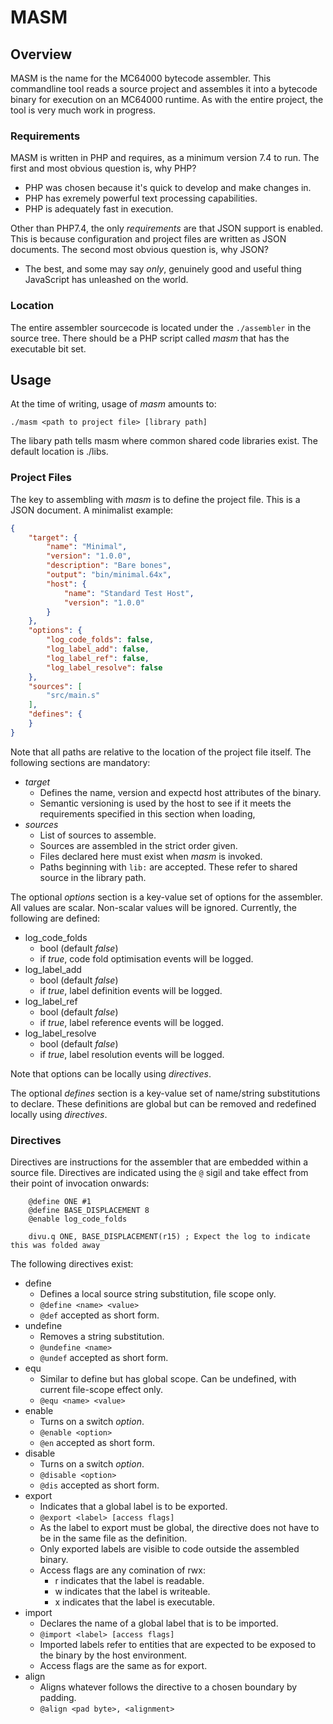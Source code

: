 # MASM

## Overview

MASM is the name for the MC64000 bytecode assembler. This commandline tool reads a source project and assembles it into a bytecode binary for execution on an MC64000 runtime. As with the entire project, the tool is very much work in progress.

### Requirements

MASM is written in PHP and requires, as a minimum version 7.4 to run. The first and most obvious question is, why PHP?

* PHP was chosen because it's quick to develop and make changes in.
* PHP has exremely powerful text processing capabilities.
* PHP is adequately fast in execution.

Other than PHP7.4, the only _requirements_ are that JSON support is enabled. This is because configuration and project files are written as JSON documents. The second most obvious question is, why JSON?

* The best, and some may say _only_, genuinely good and useful thing JavaScript has unleashed on the world.

### Location

The entire assembler sourcecode is located under the `./assembler` in the source tree. There should be a PHP script called _masm_ that has the executable bit set.


## Usage

At the time of writing, usage of _masm_ amounts to:
```
./masm <path to project file> [library path]
```
The libary path tells masm where common shared code libraries exist. The default location is ./libs.

### Project Files

The key to assembling with _masm_ is to define the project file. This is a JSON document. A minimalist example:

```json
{
    "target": {
        "name": "Minimal",
        "version": "1.0.0",
        "description": "Bare bones",
        "output": "bin/minimal.64x",
        "host": {
            "name": "Standard Test Host",
            "version": "1.0.0"
        }
    },
    "options": {
        "log_code_folds": false,
        "log_label_add": false,
        "log_label_ref": false,
        "log_label_resolve": false
    },
    "sources": [
        "src/main.s"
    ],
    "defines": {
    }
}
```

Note that all paths are relative to the location of the project file itself. The following sections are mandatory:

* _target_
    * Defines the name, version and expectd host attributes of the binary.
    * Semantic versioning is used by the host to see if it meets the requirements specified in this section when loading,
* _sources_
    * List of sources to assemble.
    * Sources are assembled in the strict order given.
    * Files declared here must exist when _masm_ is invoked.
    * Paths beginning with `lib:` are accepted. These refer to shared source in the library path.

The optional _options_ section is a key-value set of options for the assembler. All values are scalar. Non-scalar values will be ignored. Currently, the following are defined:

* log_code_folds
    * bool (default _false_)
    * if _true_, code fold optimisation events will be logged.
* log_label_add
    * bool (default _false_)
    * if _true_, label definition events will be logged.
* log_label_ref
    * bool (default _false_)
    * if _true_, label reference events will be logged.
* log_label_resolve
    * bool (default _false_)
    * if _true_, label resolution events will be logged.

Note that options can be locally using _directives_.

The optional _defines_ section is a key-value set of name/string substitutions to declare. These definitions are global but can be removed and redefined locally using _directives_.

### Directives

Directives are instructions for the assembler that are embedded within a source file. Directives are indicated using the `@` sigil and take effect from their point of invocation onwards:

```
    @define ONE #1
    @define BASE_DISPLACEMENT 8
    @enable log_code_folds

    divu.q ONE, BASE_DISPLACEMENT(r15) ; Expect the log to indicate this was folded away
```

The following directives exist:

* define
    * Defines a local source string substitution, file scope only.
    * `@define <name> <value>`
    * `@def` accepted as short form.
* undefine
    * Removes a string substitution.
    * `@undefine <name>`
    * `@undef` accepted as short form.
* equ
    * Similar to define but has global scope. Can be undefined, with current file-scope effect only.
    * `@equ <name> <value>`
* enable
    * Turns on a switch _option_.
    * `@enable <option>`
    * `@en` accepted as short form.
* disable
    * Turns on a switch _option_.
    * `@disable <option>`
    * `@dis` accepted as short form.
* export
    * Indicates that a global label is to be exported.
    * `@export <label> [access flags]`
    * As the label to export must be global, the directive does not have to be in the same file as the definition.
    * Only exported labels are visible to code outside the assembled binary.
    * Access flags are any comination of rwx:
        * r indicates that the label is readable.
        * w indicates that the label is writeable.
        * x indicates that the label is executable.
* import
    * Declares the name of a global label that is to be imported.
    * `@import <label> [access flags]`
    * Imported labels refer to entities that are expected to be exposed to the binary by the host environment.
    * Access flags are the same as for export.
* align
    * Aligns whatever follows the directive to a chosen boundary by padding.
    * `@align <pad byte>, <alignment>`
  
